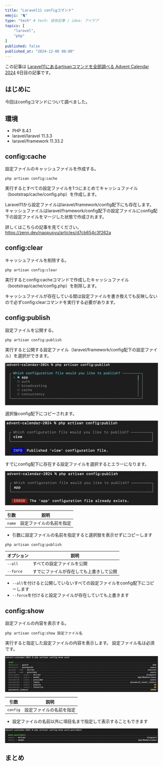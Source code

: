```yaml
---
title: "Laravel11 configコマンド"
emoji: "🐈"
type: "tech" # tech: 技術記事 / idea: アイデア
topics: [
    "laravel",
    "php"
]
published: false
published_at: "2024-12-06 08:00"
---
```


この記事は [Laravel11にあるartisanコマンドを全部調べる Advent Calendar 2024](https://adventar.org/calendars/10674) 6日目の記事です。

## はじめに

今回はconfigコマンドについて調べました。

## 環境

- PHP 8.4.1
- laravel/laravel 11.3.3
- laravel/framework 11.33.2

## config:cache

設定ファイルのキャッシュファイルを作成する。

```
php artisan config:cache
```

実行するとすべての設定ファイルを1つにまとめてキャッシュファイル（bootstrap/cache/config.php）を作成します。

Laravel11から設定ファイルはlaravel/framework/config配下にも存在します。
キャッシュファイルはlaravel/framework/config配下の設定ファイルにconfig配下の設定ファイルをマージした状態で作成されます。

詳しくはこちらの記事を見てください。
https://zenn.dev/naopusyu/articles/d7cb654c3f262a

## config:clear

キャッシュファイルを削除する。

```
php artisan config:clear
```

実行するとconfig:cacheコマンドで作成したキャッシュファイル（bootstrap/cache/config.php）を削除します。

キャッシュファイルが存在している間は設定ファイルを書き換えても反映しないので必ずconfig:clearコマンドを実行する必要があります。

## config:publish

設定ファイルを公開する。

```
php artisan config:publish
```

実行すると公開する設定ファイル（laravel/framework/config配下の設定ファイル）を選択ができます。

![](/images/a3773bf55781f6/1.png)

選択後config配下にコピーされます。

![](/images/a3773bf55781f6/2.png)

すでにconfig配下に存在する設定ファイルを選択するとエラーになります。

![](/images/a3773bf55781f6/3.png)

| 引数 | 説明 |
| --- | --- |
| `name` | 設定ファイルの名前を指定 |

- 引数に設定ファイルの名前を指定すると選択肢を表示せずにコピーします

```
php artisan config:publish 
```

| オプション | 説明 |
| --- | --- |
| `--all` | すべての設定ファイルを公開 |
| `--force` | すでにファイルが存在しても上書きして公開 |

- `--all`を付けると公開していないすべての設定ファイルをconfig配下にコピーします
- `--force`を付けると設定ファイルが存在していても上書きます

## config:show

設定ファイルの内容を表示する。

```
php artisan config:show 設定ファイル名
```

実行すると指定した設定ファイルの内容を表示します。
設定ファイル名は必須です。

![](/images/a3773bf55781f6/4.png)

| 引数 | 説明 |
| --- | --- |
| `config` | 設定ファイルの名前を指定 |

- 設定ファイルの名前以外に項目名まで指定して表示することもできます

![](/images/a3773bf55781f6/5.png)

## まとめ

